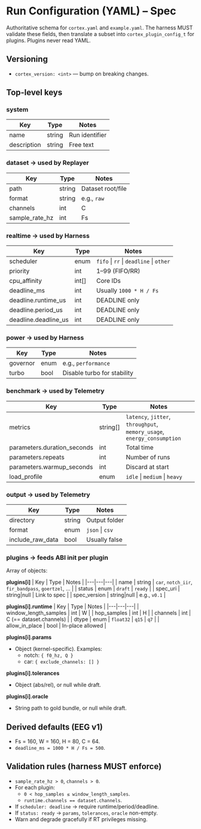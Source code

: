 # Run Configuration (YAML) – Spec

Authoritative schema for `cortex.yaml` and `example.yaml`. The harness MUST
validate these fields, then translate a subset into `cortex_plugin_config_t`
for plugins. Plugins never read YAML.

## Versioning
- `cortex_version: <int>` — bump on breaking changes.

## Top-level keys

### system
| Key | Type | Notes |
|---|---|---|
| name | string | Run identifier |
| description | string | Free text |

### dataset  → used by **Replayer**
| Key | Type | Notes |
|---|---|---|
| path | string | Dataset root/file |
| format | string | e.g., `raw` |
| channels | int | C |
| sample_rate_hz | int | Fs |

### realtime  → used by **Harness**
| Key | Type | Notes |
|---|---|---|
| scheduler | enum | `fifo` \| `rr` \| `deadline` \| `other` |
| priority | int | 1–99 (FIFO/RR) |
| cpu_affinity | int[] | Core IDs |
| deadline_ms | int | Usually `1000 * H / Fs` |
| deadline.runtime_us | int | DEADLINE only |
| deadline.period_us | int | DEADLINE only |
| deadline.deadline_us | int | DEADLINE only |

### power  → used by **Harness**
| Key | Type | Notes |
|---|---|---|
| governor | enum | e.g., `performance` |
| turbo | bool | Disable turbo for stability |

### benchmark  → used by **Telemetry**
| Key | Type | Notes |
|---|---|---|
| metrics | string[] | `latency`, `jitter`, `throughput`, `memory_usage`, `energy_consumption` |
| parameters.duration_seconds | int | Total time |
| parameters.repeats | int | Number of runs |
| parameters.warmup_seconds | int | Discard at start |
| load_profile | enum | `idle` \| `medium` \| `heavy` |

### output  → used by **Telemetry**
| Key | Type | Notes |
|---|---|---|
| directory | string | Output folder |
| format | enum | `json` \| `csv` |
| include_raw_data | bool | Usually false |

### plugins  → feeds **ABI init** per plugin
Array of objects:

**plugins[i]**
| Key | Type | Notes |
|---|---|---|
| name | string | `car`, `notch_iir`, `fir_bandpass`, `goertzel`, … |
| status | enum | `draft` \| `ready` |
| spec_uri | string\|null | Link to spec |
| spec_version | string\|null | e.g., `v0.1` |

**plugins[i].runtime**
| Key | Type | Notes |
|---|---|---|
| window_length_samples | int | W |
| hop_samples | int | H |
| channels | int | C (== dataset.channels) |
| dtype | enum | `float32` \| `q15` \| `q7` |
| allow_in_place | bool | In-place allowed |

**plugins[i].params**
- Object (kernel-specific). Examples:
  - notch: `{ f0_hz, Q }`
  - car: `{ exclude_channels: [] }`

**plugins[i].tolerances**
- Object (abs/rel), or null while draft.

**plugins[i].oracle**
- String path to gold bundle, or null while draft.

## Derived defaults (EEG v1)
- Fs = 160, W = 160, H = 80, C = 64.
- `deadline_ms = 1000 * H / Fs = 500`.

## Validation rules (harness MUST enforce)
- `sample_rate_hz > 0`, `channels > 0`.
- For each plugin:
  - `0 < hop_samples ≤ window_length_samples`.
  - `runtime.channels == dataset.channels`.
- If `scheduler: deadline` → require runtime/period/deadline.
- If `status: ready` → `params`, `tolerances`, `oracle` non-empty.
- Warn and degrade gracefully if RT privileges missing.

